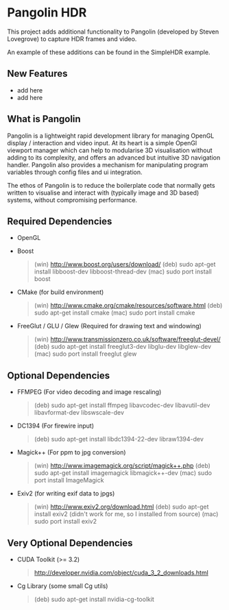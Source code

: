 Pangolin HDR 
============

This project adds additional functionality to Pangolin (developed by Steven Lovegrove)
to capture HDR frames and video.

An example of these additions can be found in the SimpleHDR example.

New Features
------------
* add here
* add here

What is Pangolin
----------------

Pangolin is a lightweight rapid development library for managing OpenGL
display / interaction and video input. At its heart is a simple OpenGl
viewport manager which can help to modularise 3D visualisation without
adding to its complexity, and offers an advanced but intuitive 3D
navigation handler. Pangolin also provides a mechanism for manipulating
program variables through config files and ui integration.

The ethos of Pangolin is to reduce the boilerplate code that normally
gets written to visualise and interact with (typically image and 3D
based) systems, without compromising performance.

Required Dependencies
---------------------

* OpenGL

* Boost
  >(win) http://www.boost.org/users/download/
  >(deb) sudo apt-get install libboost-dev libboost-thread-dev
  >(mac) sudo port install boost

* CMake (for build environment)
  >(win) http://www.cmake.org/cmake/resources/software.html
  >(deb) sudo apt-get install cmake
  >(mac) sudo port install cmake

* FreeGlut / GLU / Glew (Required for drawing text and windowing)
  >(win) http://www.transmissionzero.co.uk/software/freeglut-devel/
  >(deb) sudo apt-get install freeglut3-dev libglu-dev libglew-dev
  >(mac) sudo port install freeglut glew

Optional Dependencies
------------------------

* FFMPEG (For video decoding and image rescaling)
  >(deb) sudo apt-get install ffmpeg libavcodec-dev libavutil-dev libavformat-dev libswscale-dev

* DC1394 (For firewire input)
  >(deb) sudo apt-get install libdc1394-22-dev libraw1394-dev

* Magick++ (For ppm to jpg conversion)
  >(win) http://www.imagemagick.org/script/magick++.php
  >(deb) sudo apt-get install imagemagick libmagick++-dev
  >(mac) sudo port install ImageMagick

* Exiv2 (for writing exif data to jpgs)
  >(win) http://www.exiv2.org/download.html
  >(deb) sudo apt-get install exiv2 (didn't work for me, so I installed from source)
  >(mac) sudo port install exiv2

Very Optional Dependencies
--------------------------

* CUDA Toolkit (>= 3.2)
  > http://developer.nvidia.com/object/cuda_3_2_downloads.html

* Cg Library (some small Cg utils)
  > (deb) sudo apt-get install nvidia-cg-toolkit
